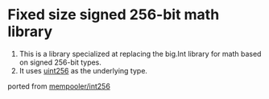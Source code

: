 # Fixed size signed 256-bit math library

1. This is a library specialized at replacing the big.Int library for math based on signed 256-bit types.
2. It uses [uint256](https://github.com/gnolang/gno/tree/master/examples/gno.land/p/demo/gnoswap/uint256) as the underlying type.

ported from [mempooler/int256](https://github.com/mempooler/int256)
